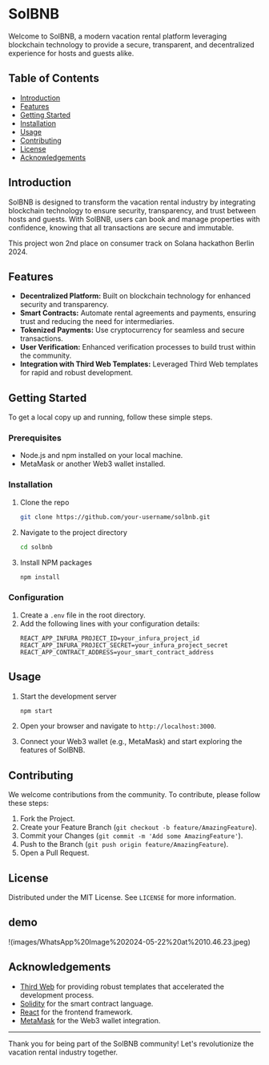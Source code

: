 # SolBNB

Welcome to SolBNB, a modern vacation rental platform leveraging blockchain technology to provide a secure, transparent, and decentralized experience for hosts and guests alike.

## Table of Contents
- [Introduction](#introduction)
- [Features](#features)
- [Getting Started](#getting-started)
- [Installation](#installation)
- [Usage](#usage)
- [Contributing](#contributing)
- [License](#license)
- [Acknowledgements](#acknowledgements)

## Introduction

SolBNB is designed to transform the vacation rental industry by integrating blockchain technology to ensure security, transparency, and trust between hosts and guests. With SolBNB, users can book and manage properties with confidence, knowing that all transactions are secure and immutable.

This project won 2nd place on consumer track on Solana hackathon Berlin 2024.

## Features

- **Decentralized Platform:** Built on blockchain technology for enhanced security and transparency.
- **Smart Contracts:** Automate rental agreements and payments, ensuring trust and reducing the need for intermediaries.
- **Tokenized Payments:** Use cryptocurrency for seamless and secure transactions.
- **User Verification:** Enhanced verification processes to build trust within the community.
- **Integration with Third Web Templates:** Leveraged Third Web templates for rapid and robust development.

## Getting Started

To get a local copy up and running, follow these simple steps.

### Prerequisites

- Node.js and npm installed on your local machine.
- MetaMask or another Web3 wallet installed.

### Installation

1. Clone the repo
   ```sh
   git clone https://github.com/your-username/solbnb.git
   ```
2. Navigate to the project directory
   ```sh
   cd solbnb
   ```
3. Install NPM packages
   ```sh
   npm install
   ```

### Configuration

1. Create a `.env` file in the root directory.
2. Add the following lines with your configuration details:
   ```env
   REACT_APP_INFURA_PROJECT_ID=your_infura_project_id
   REACT_APP_INFURA_PROJECT_SECRET=your_infura_project_secret
   REACT_APP_CONTRACT_ADDRESS=your_smart_contract_address
   ```

## Usage

1. Start the development server
   ```sh
   npm start
   ```
2. Open your browser and navigate to `http://localhost:3000`.

3. Connect your Web3 wallet (e.g., MetaMask) and start exploring the features of SolBNB.

## Contributing

We welcome contributions from the community. To contribute, please follow these steps:

1. Fork the Project.
2. Create your Feature Branch (`git checkout -b feature/AmazingFeature`).
3. Commit your Changes (`git commit -m 'Add some AmazingFeature'`).
4. Push to the Branch (`git push origin feature/AmazingFeature`).
5. Open a Pull Request.

## License

Distributed under the MIT License. See `LICENSE` for more information.

## demo

!(images/WhatsApp%20Image%202024-05-22%20at%2010.46.23.jpeg)

## Acknowledgements

- [Third Web](https://thirdweb.com) for providing robust templates that accelerated the development process.
- [Solidity](https://soliditylang.org) for the smart contract language.
- [React](https://reactjs.org) for the frontend framework.
- [MetaMask](https://metamask.io) for the Web3 wallet integration.

---

Thank you for being part of the SolBNB community! Let's revolutionize the vacation rental industry together.
